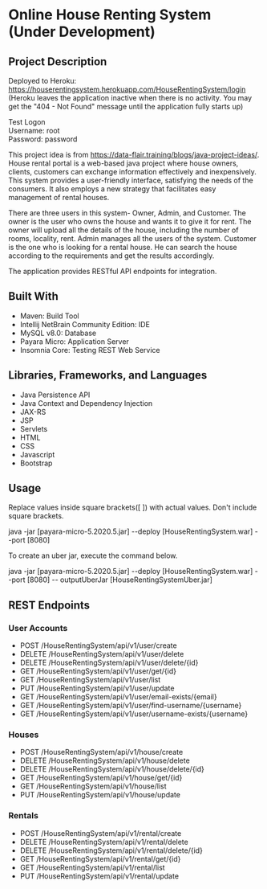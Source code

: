 # Online House Renting System (Under Development)
## Project Description

Deployed to Heroku: https://houserentingsystem.herokuapp.com/HouseRentingSystem/login \
(Heroku leaves the application inactive when there is no activity. You may get
the "404 - Not Found" message until the application fully starts up)

Test Logon\
Username: root\
Password: password

This project idea is from
https://data-flair.training/blogs/java-project-ideas/.
House rental portal is a web-based java project
where house owners, clients, customers can exchange
information effectively and inexpensively.
This system provides a user-friendly interface,
satisfying the needs of the consumers. It also employs a
new strategy that facilitates easy management of rental houses.

There are three users in this system- Owner, Admin, and Customer.
The owner is the user who owns the house and wants it to give it
for rent. The owner will upload all the details of the house,
including the number of rooms, locality, rent. Admin manages all
the users of the system. Customer is the one who is looking for
a rental house. He can search the house according to the
requirements and get the results accordingly.

The application provides RESTful API endpoints for integration.

## Built With
* Maven: Build Tool
* Intellij NetBrain Community Edition: IDE
* MySQL v8.0: Database
* Payara Micro: Application Server
* Insomnia Core: Testing REST Web Service

## Libraries, Frameworks, and Languages
* Java Persistence API
* Java Context and Dependency Injection
* JAX-RS
* JSP
* Servlets
* HTML
* CSS
* Javascript
* Bootstrap

## Usage
Replace values inside square brackets([ ]) with actual values. Don't include square brackets.

java -jar [payara-micro-5.2020.5.jar] --deploy [HouseRentingSystem.war] --port [8080]

To create an uber jar, execute the command below.

java -jar [payara-micro-5.2020.5.jar] --deploy [HouseRentingSystem.war] --port [8080]
-- outputUberJar [HouseRentingSystemUber.jar]

## REST Endpoints

### User Accounts
* POST    /HouseRentingSystem/api/v1/user/create
* DELETE  /HouseRentingSystem/api/v1/user/delete
* DELETE  /HouseRentingSystem/api/v1/user/delete/{id}
* GET     /HouseRentingSystem/api/v1/user/get/{id}
* GET     /HouseRentingSystem/api/v1/user/list
* PUT     /HouseRentingSystem/api/v1/user/update
* GET     /HouseRentingSystem/api/v1/user/email-exists/{email}
* GET     /HouseRentingSystem/api/v1/user/find-username/{username}
* GET     /HouseRentingSystem/api/v1/user/username-exists/{username}

### Houses
* POST    /HouseRentingSystem/api/v1/house/create
* DELETE  /HouseRentingSystem/api/v1/house/delete
* DELETE  /HouseRentingSystem/api/v1/house/delete/{id}
* GET     /HouseRentingSystem/api/v1/house/get/{id}
* GET     /HouseRentingSystem/api/v1/house/list
* PUT     /HouseRentingSystem/api/v1/house/update

### Rentals
* POST    /HouseRentingSystem/api/v1/rental/create
* DELETE  /HouseRentingSystem/api/v1/rental/delete
* DELETE  /HouseRentingSystem/api/v1/rental/delete/{id}
* GET     /HouseRentingSystem/api/v1/rental/get/{id}
* GET     /HouseRentingSystem/api/v1/rental/list
* PUT     /HouseRentingSystem/api/v1/rental/update